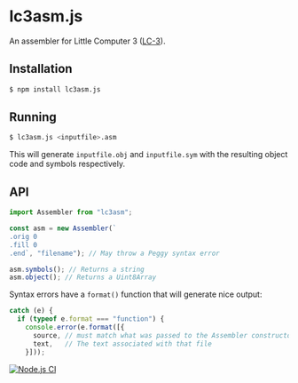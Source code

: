 # lc3asm.js

An assembler for Little Computer 3 ([LC-3](https://en.wikipedia.org/wiki/Little_Computer_3)).

## Installation

```sh
$ npm install lc3asm.js
```

## Running

```sh
$ lc3asm.js <inputfile>.asm
```

This will generate `inputfile.obj` and `inputfile.sym` with the resulting object code and symbols respectively.

## API

```js
import Assembler from "lc3asm";

const asm = new Assembler(`
.orig 0
.fill 0
.end`, "filename"); // May throw a Peggy syntax error

asm.symbols(); // Returns a string
asm.object(); // Returns a Uint8Array
```

Syntax errors have a `format()` function that will generate nice output:

```js
catch (e) {
  if (typeof e.format === "function") {
    console.error(e.format([{
      source, // must match what was passed to the Assembler constructor
      text,   // The text associated with that file
    }]));
```

[![Node.js CI](https://github.com/hildjj/lc3asm.js/actions/workflows/node.js.yml/badge.svg)](https://github.com/hildjj/lc3asm.js/actions/workflows/node.js.yml)
